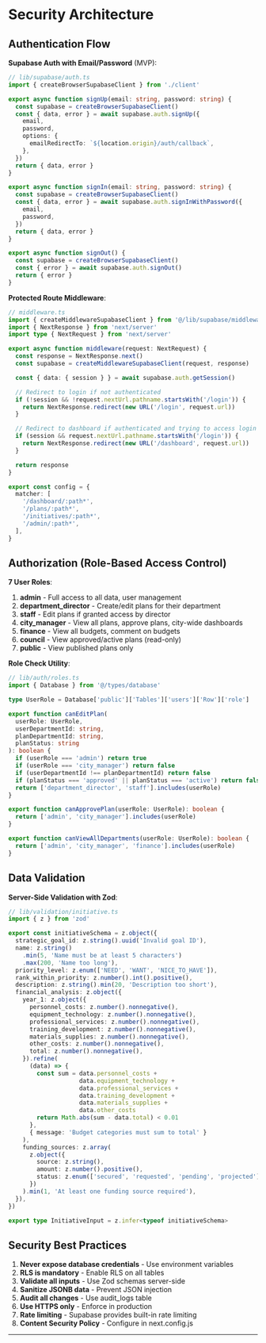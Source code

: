 # Security Architecture

## Authentication Flow

**Supabase Auth with Email/Password** (MVP):

```typescript
// lib/supabase/auth.ts
import { createBrowserSupabaseClient } from './client'

export async function signUp(email: string, password: string) {
  const supabase = createBrowserSupabaseClient()
  const { data, error } = await supabase.auth.signUp({
    email,
    password,
    options: {
      emailRedirectTo: `${location.origin}/auth/callback`,
    },
  })
  return { data, error }
}

export async function signIn(email: string, password: string) {
  const supabase = createBrowserSupabaseClient()
  const { data, error } = await supabase.auth.signInWithPassword({
    email,
    password,
  })
  return { data, error }
}

export async function signOut() {
  const supabase = createBrowserSupabaseClient()
  const { error } = await supabase.auth.signOut()
  return { error }
}
```

**Protected Route Middleware**:

```typescript
// middleware.ts
import { createMiddlewareSupabaseClient } from '@/lib/supabase/middleware'
import { NextResponse } from 'next/server'
import type { NextRequest } from 'next/server'

export async function middleware(request: NextRequest) {
  const response = NextResponse.next()
  const supabase = createMiddlewareSupabaseClient(request, response)

  const { data: { session } } = await supabase.auth.getSession()

  // Redirect to login if not authenticated
  if (!session && !request.nextUrl.pathname.startsWith('/login')) {
    return NextResponse.redirect(new URL('/login', request.url))
  }

  // Redirect to dashboard if authenticated and trying to access login
  if (session && request.nextUrl.pathname.startsWith('/login')) {
    return NextResponse.redirect(new URL('/dashboard', request.url))
  }

  return response
}

export const config = {
  matcher: [
    '/dashboard/:path*',
    '/plans/:path*',
    '/initiatives/:path*',
    '/admin/:path*',
  ],
}
```

## Authorization (Role-Based Access Control)

**7 User Roles**:

1. **admin** - Full access to all data, user management
2. **department_director** - Create/edit plans for their department
3. **staff** - Edit plans if granted access by director
4. **city_manager** - View all plans, approve plans, city-wide dashboards
5. **finance** - View all budgets, comment on budgets
6. **council** - View approved/active plans (read-only)
7. **public** - View published plans only

**Role Check Utility**:

```typescript
// lib/auth/roles.ts
import { Database } from '@/types/database'

type UserRole = Database['public']['Tables']['users']['Row']['role']

export function canEditPlan(
  userRole: UserRole,
  userDepartmentId: string,
  planDepartmentId: string,
  planStatus: string
): boolean {
  if (userRole === 'admin') return true
  if (userRole === 'city_manager') return false
  if (userDepartmentId !== planDepartmentId) return false
  if (planStatus === 'approved' || planStatus === 'active') return false
  return ['department_director', 'staff'].includes(userRole)
}

export function canApprovePlan(userRole: UserRole): boolean {
  return ['admin', 'city_manager'].includes(userRole)
}

export function canViewAllDepartments(userRole: UserRole): boolean {
  return ['admin', 'city_manager', 'finance'].includes(userRole)
}
```

## Data Validation

**Server-Side Validation with Zod**:

```typescript
// lib/validation/initiative.ts
import { z } from 'zod'

export const initiativeSchema = z.object({
  strategic_goal_id: z.string().uuid('Invalid goal ID'),
  name: z.string()
    .min(5, 'Name must be at least 5 characters')
    .max(200, 'Name too long'),
  priority_level: z.enum(['NEED', 'WANT', 'NICE_TO_HAVE']),
  rank_within_priority: z.number().int().positive(),
  description: z.string().min(20, 'Description too short'),
  financial_analysis: z.object({
    year_1: z.object({
      personnel_costs: z.number().nonnegative(),
      equipment_technology: z.number().nonnegative(),
      professional_services: z.number().nonnegative(),
      training_development: z.number().nonnegative(),
      materials_supplies: z.number().nonnegative(),
      other_costs: z.number().nonnegative(),
      total: z.number().nonnegative(),
    }).refine(
      (data) => {
        const sum = data.personnel_costs +
                    data.equipment_technology +
                    data.professional_services +
                    data.training_development +
                    data.materials_supplies +
                    data.other_costs
        return Math.abs(sum - data.total) < 0.01
      },
      { message: 'Budget categories must sum to total' }
    ),
    funding_sources: z.array(
      z.object({
        source: z.string(),
        amount: z.number().positive(),
        status: z.enum(['secured', 'requested', 'pending', 'projected']),
      })
    ).min(1, 'At least one funding source required'),
  }),
})

export type InitiativeInput = z.infer<typeof initiativeSchema>
```

## Security Best Practices

1. **Never expose database credentials** - Use environment variables
2. **RLS is mandatory** - Enable RLS on all tables
3. **Validate all inputs** - Use Zod schemas server-side
4. **Sanitize JSONB data** - Prevent JSON injection
5. **Audit all changes** - Use audit_logs table
6. **Use HTTPS only** - Enforce in production
7. **Rate limiting** - Supabase provides built-in rate limiting
8. **Content Security Policy** - Configure in next.config.js

---
